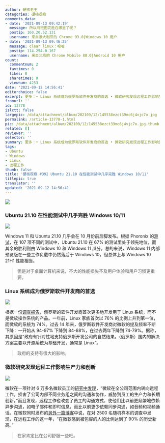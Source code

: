 ```yaml
---
author: 硬核老王
categories: 硬核观察
comments_data:
- date: '2021-09-13 09:42:19'
  message: 所以乌班图完胜在哪里了呢？
  postip: 160.20.52.131
  username: 来自澳大利亚的 Chrome 93.0|Windows 10 用户
- date: '2021-09-13 09:46:25'
  message: clear linux：哈哈
  postip: 114.254.0.167
  username: 来自北京的 Chrome Mobile 88.0|Android 10 用户
count:
  commentnum: 2
  favtimes: 0
  likes: 0
  sharetimes: 0
  viewnum: 4253
date: '2021-09-12 14:56:41'
editorchoice: false
excerpt: 更多：• Linux 系统成为俄罗斯软件开发商的首选 • 微软研究发现远程工作影响生产力和创新
fromurl: ''
id: 13778
islctt: false
largepic: /data/attachment/album/202109/12/145538ezct39mc6j4vjc7o.jpg
permalink: /article-13778-1.html
pic: /data/attachment/album/202109/12/145538ezct39mc6j4vjc7o.jpg.thumb.jpg
related: []
reviewer: ''
selector: ''
summary: 更多：• Linux 系统成为俄罗斯软件开发商的首选 • 微软研究发现远程工作影响生产力和创新
tags:
- Ubuntu
- Windows
- Linux
- 远程工作
thumb: false
title: '硬核观察 #392 Ubuntu 21.10 在性能测试中几乎完胜 Windows 10/11'
titlepic: true
translator: ''
updated: '2021-09-12 14:56:41'
---
```


![](/data/attachment/album/202109/12/145538ezct39mc6j4vjc7o.jpg)


### Ubuntu 21.10 在性能测试中几乎完胜 Windows 10/11


![](/data/attachment/album/202109/12/145506pjri3xzvqgsgjtt0.jpg)


Windows 11 和 Ubuntu 21.10 几乎会在 10 月份前后脚发布。根据 Phoronix 的[测试](https://www.phoronix.com/scan.php?page=article&item=windows-11-september&num=1)，在 107 项不同的测试中，Ubuntu 21.10 在 67% 的测试里处于领先地位，而其余的胜利则由 Windows 10 和 Windows 11 瓜分。总的来说，Windows 11 内部预览版在一些工作负载中仍然落后于 Windows 10，但总体上与 Windows 10 21H1 性能相当。



> 
> 但是对于桌面计算机来说，不大的性能损失不及用户体验和用户习惯更重要。
> 
> 
> 


### Linux 系统成为俄罗斯软件开发商的首选


![](/data/attachment/album/202109/12/145601ee8sbd822da885i0.jpg)


根据一份[调查报告](https://sputniknews.cn/science/202109111034449102/)，俄罗斯的软件开发商首次更多地开发用于 Linux 系统，而不是微软操作系统的产品。一年前，Linux 家族首次以 76% 的比例上升到第一位，而微软的系统为 74%。过去 14 年来，俄罗斯软件开发商对微软的提及频率不断下降：一开始从 94-97% 下降到 84-88%，在过去两年下降到 74-79%。据称，其原因是“政府有针对性地支持俄罗斯开发公司的自然结果。（俄罗斯）国内的解决方案主要以开源系统为基础开发，通常是 Linux”。



> 
> 政府的支持有很大的影响。
> 
> 
> 


### 微软研究发现远程工作影响生产力和创新


![](/data/attachment/album/202109/12/145622v6dcbpyywc606c2c.jpg)


微软在一项针对 6 万多名微软员工的[研究中发现](https://www.geekwire.com/2021/study-microsoft-employees-shows-remote-work-puts-productivity-innovation-risk/)，“微软在全公司范围内转向远程工作，损害了公司内部不同业务组之间的沟通和协作，威胁到员工的生产力和长期创新。”而且发现，远程工作也改变了员工的沟通方式，使他们比以前更频繁地依赖异步沟通，如电子邮件和即时信息，而比以前更少依赖同步沟通，如音频和视频通话。在微软同时发布的[另外一篇博客](https://blogs.microsoft.com/blog/2021/09/09/microsoft-and-linkedin-share-latest-data-and-innovation-for-hybrid-work/)中说，在对 2500 名随机样本的调查中发现，在远程工作的这一年，“在微软感到被包容的人的比例达到了 90% 的历史新高。”



> 
> 在家肯定比在公司舒服一些吧。
> 
> 
>